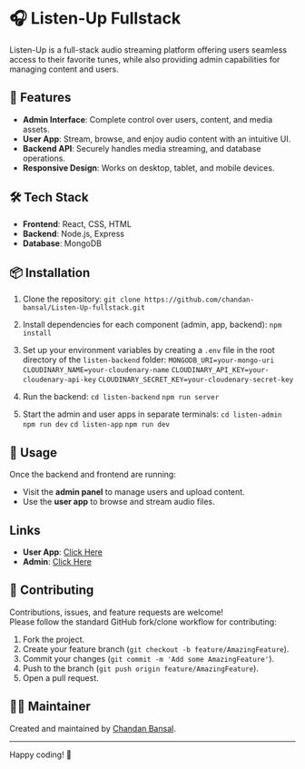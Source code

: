
# 🎧 Listen-Up Fullstack

Listen-Up is a full-stack audio streaming platform offering users seamless access to their favorite tunes, while also providing admin capabilities for managing content and users.

## 🚀 Features
- **Admin Interface**: Complete control over users, content, and media assets.
- **User App**: Stream, browse, and enjoy audio content with an intuitive UI.
- **Backend API**: Securely handles media streaming, and database operations.
- **Responsive Design**: Works on desktop, tablet, and mobile devices.

## 🛠️ Tech Stack
- **Frontend**: React, CSS, HTML
- **Backend**: Node.js, Express
- **Database**: MongoDB

## 📦 Installation

1. Clone the repository:
   `git clone https://github.com/chandan-bansal/Listen-Up-fullstack.git`

2. Install dependencies for each component (admin, app, backend):
   `npm install`

3. Set up your environment variables by creating a `.env` file in the root directory of the `listen-backend` folder:
   `MONGODB_URI=your-mongo-uri`
   `CLOUDINARY_NAME=your-cloudenary-name`
   `CLOUDINARY_API_KEY=your-cloudenary-api-key`
   `CLOUDINARY_SECRET_KEY=your-cloudenary-secret-key`

4. Run the backend:
   `cd listen-backend`
   `npm run server`

5. Start the admin and user apps in separate terminals:
   `cd listen-admin`
   `npm run dev`
   `cd listen-app`
   `npm run dev`

## 📖 Usage
Once the backend and frontend are running:
- Visit the **admin panel** to manage users and upload content.
- Use the **user app** to browse and stream audio files.

## Links
- **User App**: [Click Here](https://listen-up-fullstack-frontend.onrender.com) 
- **Admin**: [Click Here](https://listen-up-fullstack-admin.onrender.com)
## 🤝 Contributing
Contributions, issues, and feature requests are welcome!  
Please follow the standard GitHub fork/clone workflow for contributing:
1. Fork the project.
2. Create your feature branch (`git checkout -b feature/AmazingFeature`).
3. Commit your changes (`git commit -m 'Add some AmazingFeature'`).
4. Push to the branch (`git push origin feature/AmazingFeature`).
5. Open a pull request.


## 👨‍💻 Maintainer
Created and maintained by [Chandan Bansal](https://github.com/chandan-bansal).

---

Happy coding! 🎉
